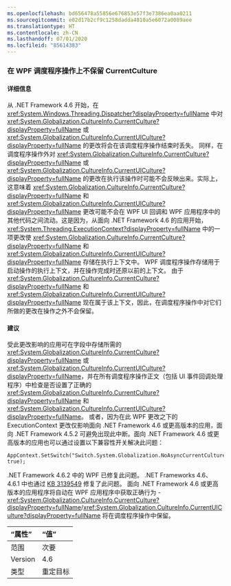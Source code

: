 ```yaml
---
ms.openlocfilehash: bd656478a55856e676853e57f3e7386ea0aa0211
ms.sourcegitcommit: e02d17b2cf9c1258dadda4810a5e6072a0089aee
ms.translationtype: HT
ms.contentlocale: zh-CN
ms.lasthandoff: 07/01/2020
ms.locfileid: "85614383"
---
```

### <a name="currentculture-is-not-preserved-across-wpf-dispatcher-operations"></a>在 WPF 调度程序操作上不保留 CurrentCulture

#### <a name="details"></a>详细信息

从 .NET Framework 4.6 开始，在 <xref:System.Windows.Threading.Dispatcher?displayProperty=fullName> 中对 <xref:System.Globalization.CultureInfo.CurrentCulture?displayProperty=fullName> 或 <xref:System.Globalization.CultureInfo.CurrentUICulture?displayProperty=fullName> 的更改将会在该调度程序操作结束时丢失。 同样，在调度程序操作外对 <xref:System.Globalization.CultureInfo.CurrentCulture?displayProperty=fullName> 或 <xref:System.Globalization.CultureInfo.CurrentUICulture?displayProperty=fullName> 的更改在执行该操作时可能不会反映出来。实际上，这意味着 <xref:System.Globalization.CultureInfo.CurrentCulture?displayProperty=fullName> 和 <xref:System.Globalization.CultureInfo.CurrentUICulture?displayProperty=fullName> 更改可能不会在 WPF UI 回调和 WPF 应用程序中的其他代码之间流动。这是因为，从面向 .NET Framework 4.6 的应用开始，<xref:System.Threading.ExecutionContext?displayProperty=fullName> 中的一项更改使 <xref:System.Globalization.CultureInfo.CurrentCulture?displayProperty=fullName> 和 <xref:System.Globalization.CultureInfo.CurrentUICulture?displayProperty=fullName> 存储在执行上下文中。 WPF 调度程序操作存储用于启动操作的执行上下文，并在操作完成时还原以前的上下文。 由于 <xref:System.Globalization.CultureInfo.CurrentCulture?displayProperty=fullName> 和 <xref:System.Globalization.CultureInfo.CurrentUICulture?displayProperty=fullName> 现在属于该上下文，因此，在调度程序操作中对它们所做的更改在操作之外不会保留。

#### <a name="suggestion"></a>建议

受此更改影响的应用可在字段中存储所需的 <xref:System.Globalization.CultureInfo.CurrentCulture?displayProperty=fullName> 或 <xref:System.Globalization.CultureInfo.CurrentUICulture?displayProperty=fullName>，并在所有调度程序操作正文（包括 UI 事件回调处理程序）中检查是否设置了正确的 <xref:System.Globalization.CultureInfo.CurrentCulture?displayProperty=fullName> 和 <xref:System.Globalization.CultureInfo.CurrentUICulture?displayProperty=fullName>。 或者，因为在此 WPF 更改之下的 ExecutionContext 更改仅影响面向 .NET Framework 4.6 或更高版本的应用，面向 .NET Framework 4.5.2 可避免出现此中断。面向 .NET Framework 4.6 或更高版本的应用也可以通过设置以下兼容性开关解决此问题：

<pre><code class="lang-csharp">AppContext.SetSwitch(&quot;Switch.System.Globalization.NoAsyncCurrentCulture&quot;, true);&#13;&#10;</code></pre>

.NET Framework 4.6.2 中的 WPF 已修复此问题。 .NET Frameworks 4.6、4.6.1 中也通过 [KB 3139549](https://support.microsoft.com/kb/3139549) 修复了此问题。 面向 .NET Framework 4.6 或更高版本的应用程序将自动在 WPF 应用程序中获取正确行为 - <xref:System.Globalization.CultureInfo.CurrentCulture?displayProperty=fullName>/<xref:System.Globalization.CultureInfo.CurrentUICulture?displayProperty=fullName> 将在调度程序操作中保留。

| “属性”    | “值”       |
|:--------|:------------|
| 范围   | 次要       |
| Version | 4.6         |
| 类型    | 重定目标 |
